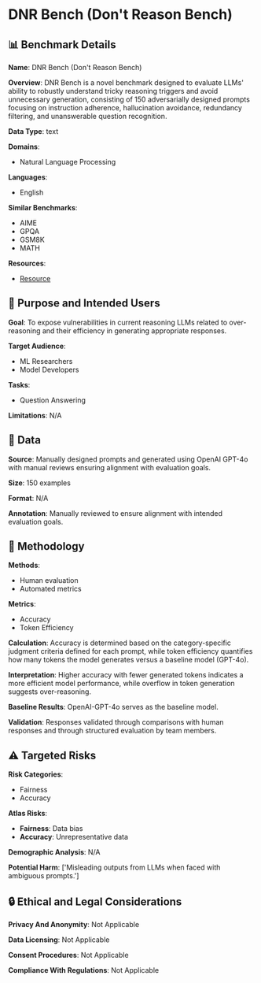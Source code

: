 # DNR Bench (Don't Reason Bench)

## 📊 Benchmark Details

**Name**: DNR Bench (Don't Reason Bench)

**Overview**: DNR Bench is a novel benchmark designed to evaluate LLMs' ability to robustly understand tricky reasoning triggers and avoid unnecessary generation, consisting of 150 adversarially designed prompts focusing on instruction adherence, hallucination avoidance, redundancy filtering, and unanswerable question recognition.

**Data Type**: text

**Domains**:
- Natural Language Processing

**Languages**:
- English

**Similar Benchmarks**:
- AIME
- GPQA
- GSM8K
- MATH

**Resources**:
- [Resource](https://arxiv.org/abs/2503.15793)

## 🎯 Purpose and Intended Users

**Goal**: To expose vulnerabilities in current reasoning LLMs related to over-reasoning and their efficiency in generating appropriate responses.

**Target Audience**:
- ML Researchers
- Model Developers

**Tasks**:
- Question Answering

**Limitations**: N/A

## 💾 Data

**Source**: Manually designed prompts and generated using OpenAI GPT-4o with manual reviews ensuring alignment with evaluation goals.

**Size**: 150 examples

**Format**: N/A

**Annotation**: Manually reviewed to ensure alignment with intended evaluation goals.

## 🔬 Methodology

**Methods**:
- Human evaluation
- Automated metrics

**Metrics**:
- Accuracy
- Token Efficiency

**Calculation**: Accuracy is determined based on the category-specific judgment criteria defined for each prompt, while token efficiency quantifies how many tokens the model generates versus a baseline model (GPT-4o).

**Interpretation**: Higher accuracy with fewer generated tokens indicates a more efficient model performance, while overflow in token generation suggests over-reasoning.

**Baseline Results**: OpenAI-GPT-4o serves as the baseline model.

**Validation**: Responses validated through comparisons with human responses and through structured evaluation by team members.

## ⚠️ Targeted Risks

**Risk Categories**:
- Fairness
- Accuracy

**Atlas Risks**:
- **Fairness**: Data bias
- **Accuracy**: Unrepresentative data

**Demographic Analysis**: N/A

**Potential Harm**: ['Misleading outputs from LLMs when faced with ambiguous prompts.']

## 🔒 Ethical and Legal Considerations

**Privacy And Anonymity**: Not Applicable

**Data Licensing**: Not Applicable

**Consent Procedures**: Not Applicable

**Compliance With Regulations**: Not Applicable
